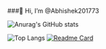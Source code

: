 ###👋 Hi, I’m @Abhishek201773

![Anurag's GitHub stats](https://github-readme-stats.vercel.app/api?username=Abhishek201773&show_icons=true&theme=cobalt)


![Top Langs](https://github-readme-stats.vercel.app/api/top-langs/?username=Abhishek201773&layout=compact)
[![Readme Card](https://github-readme-stats.vercel.app/api/pin/?username=Abhishek201773&repo=github-readme-stats)](https://github.com/Abhishek201773/github-readme-stats)
